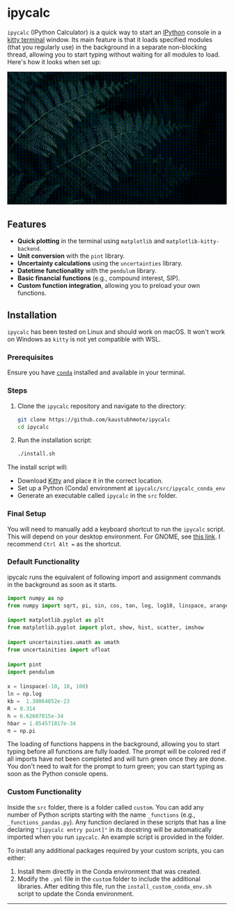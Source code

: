 # ipycalc

`ipycalc` (IPython Calculator) is a quick way to start an [IPython](https://ipython.org/) console in a [kitty terminal](https://github.com/kovidgoyal/kitty) window. Its main feature is that it loads specified modules (that you regularly use) in the background in a separate non-blocking thread, allowing you to start typing without waiting for all modules to load. Here's how it looks when set up:

![Demo](ipycalc.gif)

## Features

- **Quick plotting** in the terminal using `matplotlib` and `matplotlib-kitty-backend`.
- **Unit conversion** with the `pint` library.
- **Uncertainty calculations** using the `uncertainties` library.
- **Datetime functionality** with the `pendulum` library.
- **Basic financial functions** (e.g., compound interest, SIP).
- **Custom function integration**, allowing you to preload your own functions.

## Installation

`ipycalc` has been tested on Linux and should work on macOS. It won't work on Windows as `kitty` is not yet compatible with WSL.

### Prerequisites

Ensure you have [`conda`](https://docs.conda.io/en/latest/) installed and available in your terminal.

### Steps

1. Clone the `ipycalc` repository and navigate to the directory:
    ```bash
    git clone https://github.com/kaustubhmote/ipycalc
    cd ipycalc
    ```

2. Run the installation script:
    ```bash
    ./install.sh
    ```

The install script will:
- Download [Kitty](https://sw.kovidgoyal.net/kitty/) and place it in the correct location.
- Set up a Python (Conda) environment at `ipycalc/src/ipycalc_conda_env`
- Generate an executable called `ipycalc` in the `src` folder.

### Final Setup

You will need to manually add a keyboard shortcut to run the `ipycalc` script. This will depend on your desktop environment. For GNOME, see [this link](https://help.gnome.org/users/gnome-help/stable/keyboard-shortcuts-set.html.en). I recommend `Ctrl Alt =` as the shortcut.


### Default Functionality

ipycalc runs the equivalent of following import and assignment commands in the background as soon as it starts.

```python
import numpy as np
from numpy import sqrt, pi, sin, cos, tan, log, log10, linspace, arange, random

import matplotlib.pyplot as plt
from matplotlib.pyplot import plot, show, hist, scatter, imshow

import uncertainities.umath as umath
from uncertainities import ufloat

import pint
import pendulum

x = linspace(-10, 10, 100)
ln = np.log
kb =  1.38064852e-23
R = 8.314
h = 6.62607015e-34
hbar = 1.054571817e-34
π = np.pi

```
The loading of functions happens in the background, allowing you to start typing before all functions are fully loaded. The prompt will be colored red if all imports have not been completed and will turn green once they are done. You don't need to wait for the prompt to turn green; you can start typing as soon as the Python console opens.


### Custom Functionality

Inside the `src` folder, there is a folder called `custom`. You can add any number of Python scripts starting with the name `_functions` (e.g., `_functions_pandas.py`). Any function declared in these scripts that has a line declaring `"[ipycalc entry point]"` in its docstring will be automatically imported when you run `ipycalc`. An example script is provided in the folder.

To install any additional packages required by your custom scripts, you can either:

1. Install them directly in the Conda environment that was created.
2. Modify the `.yml` file in the `custom` folder to include the additional libraries. After editing this file, run the `install_custom_conda_env.sh` script to update the Conda environment.



---
